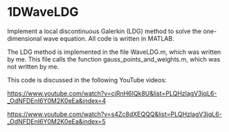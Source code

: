 # 1DWaveLDG
Implement a local discontinuous Galerkin (LDG) method to solve the one-dimensional wave equation. All code is written in MATLAB.

The LDG method is implemented in the file WaveLDG.m, which was written by me. This file calls the function gauss_points_and_weights.m, which was not written by me.

This code is discussed in the following YouTube videos:

https://www.youtube.com/watch?v=cjRnH6IQk8U&list=PLQHzlagV3jqL6-_OdNFDEnI6Y0M2K0eEa&index=4

https://www.youtube.com/watch?v=s4Zc8dXEQQQ&list=PLQHzlagV3jqL6-_OdNFDEnI6Y0M2K0eEa&index=5
